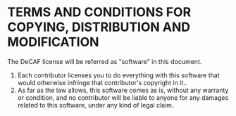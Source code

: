 # TERMS AND CONDITIONS FOR COPYING, DISTRIBUTION AND MODIFICATION
  
  The DeCAF license will be referred as "software" in this document.
  
  1. Each contributor licenses you to do everything with this software that would otherwise infringe that contributor's copyright in it..
  2. As far as the law allows, this software comes as is, without any warranty or condition, and no contributor will be liable to anyone for any damages related to this software, under any kind of legal claim.

